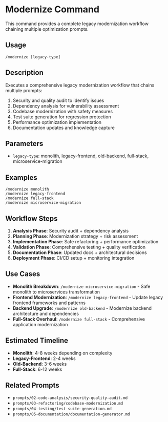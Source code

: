 # Modernize Command

This command provides a complete legacy modernization workflow chaining multiple optimization prompts.

## Usage
```
/modernize [legacy-type]
```

## Description
Executes a comprehensive legacy modernization workflow that chains multiple prompts:
1. Security and quality audit to identify issues
2. Dependency analysis for vulnerability assessment
3. Codebase modernization with safety measures
4. Test suite generation for regression protection
5. Performance optimization implementation
6. Documentation updates and knowledge capture

## Parameters
- `legacy-type`: monolith, legacy-frontend, old-backend, full-stack, microservice-migration

## Examples
```
/modernize monolith
/modernize legacy-frontend
/modernize full-stack
/modernize microservice-migration
```

## Workflow Steps
1. **Analysis Phase**: Security audit + dependency analysis
2. **Planning Phase**: Modernization strategy + risk assessment
3. **Implementation Phase**: Safe refactoring + performance optimization
4. **Validation Phase**: Comprehensive testing + quality verification
5. **Documentation Phase**: Updated docs + architectural decisions
6. **Deployment Phase**: CI/CD setup + monitoring integration

## Use Cases
- **Monolith Breakdown**: `/modernize microservice-migration` - Safe monolith to microservices transformation
- **Frontend Modernization**: `/modernize legacy-frontend` - Update legacy frontend frameworks and patterns
- **Backend Upgrade**: `/modernize old-backend` - Modernize backend architecture and dependencies
- **Full-Stack Overhaul**: `/modernize full-stack` - Comprehensive application modernization

## Estimated Timeline
- **Monolith**: 4-8 weeks depending on complexity
- **Legacy-Frontend**: 2-4 weeks
- **Old-Backend**: 3-6 weeks  
- **Full-Stack**: 6-12 weeks

## Related Prompts
- `prompts/02-code-analysis/security-quality-audit.md`
- `prompts/03-refactoring/codebase-modernization.md`
- `prompts/04-testing/test-suite-generation.md`
- `prompts/05-documentation/documentation-generator.md`